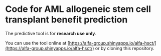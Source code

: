 # Code for AML allogeneic stem cell transplant benefit prediction

The predictive tool is for **research use only**.

You can use the tool online at [https://alfa-group.shinyapps.io/alfa-hsct/](https://alfa-group.shinyapps.io/alfa-hsct/) or by cloning this repository.
 
